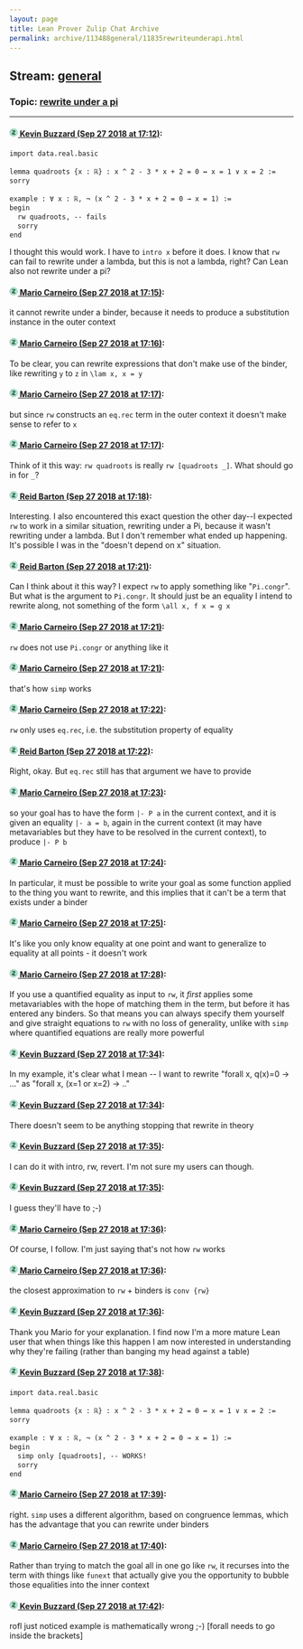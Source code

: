 ```yaml
---
layout: page
title: Lean Prover Zulip Chat Archive 
permalink: archive/113488general/11835rewriteunderapi.html
---
```


## Stream: [general](index.html)
### Topic: [rewrite under a pi](11835rewriteunderapi.html)

---

#### [![Click to go to Zulip](../../assets/img/zulip2.png) Kevin Buzzard (Sep 27 2018 at 17:12)](https://leanprover.zulipchat.com/#narrow/stream/113488-general/topic/rewrite%20under%20a%20pi/near/134751362):
```lean
import data.real.basic

lemma quadroots {x : ℝ} : x ^ 2 - 3 * x + 2 = 0 ↔ x = 1 ∨ x = 2 := sorry

example : ∀ x : ℝ, ¬ (x ^ 2 - 3 * x + 2 = 0 → x = 1) :=
begin
  rw quadroots, -- fails
  sorry
end

```

I thought this would work. I have to `intro x` before it does. I know that `rw` can fail to rewrite under a lambda, but this is not a lambda, right? Can Lean also not rewrite under a pi?

#### [![Click to go to Zulip](../../assets/img/zulip2.png) Mario Carneiro (Sep 27 2018 at 17:15)](https://leanprover.zulipchat.com/#narrow/stream/113488-general/topic/rewrite%20under%20a%20pi/near/134751519):
it cannot rewrite under a binder, because it needs to produce a substitution instance in the outer context

#### [![Click to go to Zulip](../../assets/img/zulip2.png) Mario Carneiro (Sep 27 2018 at 17:16)](https://leanprover.zulipchat.com/#narrow/stream/113488-general/topic/rewrite%20under%20a%20pi/near/134751597):
To be clear, you can rewrite expressions that don't make use of the binder, like rewriting `y` to `z` in `\lam x, x = y`

#### [![Click to go to Zulip](../../assets/img/zulip2.png) Mario Carneiro (Sep 27 2018 at 17:17)](https://leanprover.zulipchat.com/#narrow/stream/113488-general/topic/rewrite%20under%20a%20pi/near/134751631):
but since `rw` constructs an `eq.rec` term in the outer context it doesn't make sense to refer to `x`

#### [![Click to go to Zulip](../../assets/img/zulip2.png) Mario Carneiro (Sep 27 2018 at 17:17)](https://leanprover.zulipchat.com/#narrow/stream/113488-general/topic/rewrite%20under%20a%20pi/near/134751697):
Think of it this way: `rw quadroots` is really `rw [quadroots _]`. What should go in for `_`?

#### [![Click to go to Zulip](../../assets/img/zulip2.png) Reid Barton (Sep 27 2018 at 17:18)](https://leanprover.zulipchat.com/#narrow/stream/113488-general/topic/rewrite%20under%20a%20pi/near/134751779):
Interesting. I also encountered this exact question the other day--I expected `rw` to work in a similar situation, rewriting under a Pi, because it wasn't rewriting under a lambda. But I don't remember what ended up happening. It's possible I was in the "doesn't depend on x" situation.

#### [![Click to go to Zulip](../../assets/img/zulip2.png) Reid Barton (Sep 27 2018 at 17:21)](https://leanprover.zulipchat.com/#narrow/stream/113488-general/topic/rewrite%20under%20a%20pi/near/134751917):
Can I think about it this way? I expect `rw` to apply something like "`Pi.congr`". But what is the argument to `Pi.congr`. It should just be an equality I intend to rewrite along, not something of the form `\all x, f x = g x`

#### [![Click to go to Zulip](../../assets/img/zulip2.png) Mario Carneiro (Sep 27 2018 at 17:21)](https://leanprover.zulipchat.com/#narrow/stream/113488-general/topic/rewrite%20under%20a%20pi/near/134751955):
`rw` does not use `Pi.congr` or anything like it

#### [![Click to go to Zulip](../../assets/img/zulip2.png) Mario Carneiro (Sep 27 2018 at 17:21)](https://leanprover.zulipchat.com/#narrow/stream/113488-general/topic/rewrite%20under%20a%20pi/near/134751965):
that's how `simp` works

#### [![Click to go to Zulip](../../assets/img/zulip2.png) Mario Carneiro (Sep 27 2018 at 17:22)](https://leanprover.zulipchat.com/#narrow/stream/113488-general/topic/rewrite%20under%20a%20pi/near/134752021):
`rw` only uses `eq.rec`, i.e. the substitution property of equality

#### [![Click to go to Zulip](../../assets/img/zulip2.png) Reid Barton (Sep 27 2018 at 17:22)](https://leanprover.zulipchat.com/#narrow/stream/113488-general/topic/rewrite%20under%20a%20pi/near/134752051):
Right, okay. But `eq.rec` still has that argument we have to provide

#### [![Click to go to Zulip](../../assets/img/zulip2.png) Mario Carneiro (Sep 27 2018 at 17:23)](https://leanprover.zulipchat.com/#narrow/stream/113488-general/topic/rewrite%20under%20a%20pi/near/134752086):
so your goal has to have the form `|- P a` in the current context, and it is given an equality `|- a = b`, again in the current context (it may have metavariables but they have to be resolved in the current context), to produce `|- P b`

#### [![Click to go to Zulip](../../assets/img/zulip2.png) Mario Carneiro (Sep 27 2018 at 17:24)](https://leanprover.zulipchat.com/#narrow/stream/113488-general/topic/rewrite%20under%20a%20pi/near/134752175):
In particular, it must be possible to write your goal as some function applied to the thing you want to rewrite, and this implies that it can't be a term that exists under a binder

#### [![Click to go to Zulip](../../assets/img/zulip2.png) Mario Carneiro (Sep 27 2018 at 17:25)](https://leanprover.zulipchat.com/#narrow/stream/113488-general/topic/rewrite%20under%20a%20pi/near/134752251):
It's like you only know equality at one point and want to generalize to equality at all points - it doesn't work

#### [![Click to go to Zulip](../../assets/img/zulip2.png) Mario Carneiro (Sep 27 2018 at 17:28)](https://leanprover.zulipchat.com/#narrow/stream/113488-general/topic/rewrite%20under%20a%20pi/near/134752519):
If you use a quantified equality as input to `rw`, it *first* applies some metavariables with the hope of matching them in the term, but before it has entered any binders. So that means you can always specify them yourself and give straight equations to `rw` with no loss of generality, unlike with `simp` where quantified equations are really more powerful

#### [![Click to go to Zulip](../../assets/img/zulip2.png) Kevin Buzzard (Sep 27 2018 at 17:34)](https://leanprover.zulipchat.com/#narrow/stream/113488-general/topic/rewrite%20under%20a%20pi/near/134752964):
In my example, it's clear what I mean -- I want to rewrite "forall x, q(x)=0 -> ..." as "forall x, (x=1 or x=2) -> .."

#### [![Click to go to Zulip](../../assets/img/zulip2.png) Kevin Buzzard (Sep 27 2018 at 17:34)](https://leanprover.zulipchat.com/#narrow/stream/113488-general/topic/rewrite%20under%20a%20pi/near/134752988):
There doesn't seem to be anything stopping that rewrite in theory

#### [![Click to go to Zulip](../../assets/img/zulip2.png) Kevin Buzzard (Sep 27 2018 at 17:35)](https://leanprover.zulipchat.com/#narrow/stream/113488-general/topic/rewrite%20under%20a%20pi/near/134753029):
I can do it with intro, rw, revert. I'm not sure my users can though.

#### [![Click to go to Zulip](../../assets/img/zulip2.png) Kevin Buzzard (Sep 27 2018 at 17:35)](https://leanprover.zulipchat.com/#narrow/stream/113488-general/topic/rewrite%20under%20a%20pi/near/134753060):
I guess they'll have to ;-)

#### [![Click to go to Zulip](../../assets/img/zulip2.png) Mario Carneiro (Sep 27 2018 at 17:36)](https://leanprover.zulipchat.com/#narrow/stream/113488-general/topic/rewrite%20under%20a%20pi/near/134753132):
Of course, I follow. I'm just saying that's not how `rw` works

#### [![Click to go to Zulip](../../assets/img/zulip2.png) Mario Carneiro (Sep 27 2018 at 17:36)](https://leanprover.zulipchat.com/#narrow/stream/113488-general/topic/rewrite%20under%20a%20pi/near/134753150):
the closest approximation to `rw` + binders is `conv {rw}`

#### [![Click to go to Zulip](../../assets/img/zulip2.png) Kevin Buzzard (Sep 27 2018 at 17:36)](https://leanprover.zulipchat.com/#narrow/stream/113488-general/topic/rewrite%20under%20a%20pi/near/134753184):
Thank you Mario for your explanation. I find now I'm a more mature Lean user that when things like this happen I am now interested in understanding why they're failing (rather than banging my head against a table)

#### [![Click to go to Zulip](../../assets/img/zulip2.png) Kevin Buzzard (Sep 27 2018 at 17:38)](https://leanprover.zulipchat.com/#narrow/stream/113488-general/topic/rewrite%20under%20a%20pi/near/134753303):
```lean
import data.real.basic

lemma quadroots {x : ℝ} : x ^ 2 - 3 * x + 2 = 0 ↔ x = 1 ∨ x = 2 := sorry

example : ∀ x : ℝ, ¬ (x ^ 2 - 3 * x + 2 = 0 → x = 1) :=
begin
  simp only [quadroots], -- WORKS! 
  sorry
end

```

#### [![Click to go to Zulip](../../assets/img/zulip2.png) Mario Carneiro (Sep 27 2018 at 17:39)](https://leanprover.zulipchat.com/#narrow/stream/113488-general/topic/rewrite%20under%20a%20pi/near/134753343):
right. `simp` uses a different algorithm, based on congruence lemmas, which has the advantage that you can rewrite under binders

#### [![Click to go to Zulip](../../assets/img/zulip2.png) Mario Carneiro (Sep 27 2018 at 17:40)](https://leanprover.zulipchat.com/#narrow/stream/113488-general/topic/rewrite%20under%20a%20pi/near/134753465):
Rather than trying to match the goal all in one go like `rw`, it recurses into the term with things like `funext` that actually give you the opportunity to bubble those equalities into the inner context

#### [![Click to go to Zulip](../../assets/img/zulip2.png) Kevin Buzzard (Sep 27 2018 at 17:42)](https://leanprover.zulipchat.com/#narrow/stream/113488-general/topic/rewrite%20under%20a%20pi/near/134753580):
rofl just noticed example is mathematically wrong ;-) [forall needs to go inside the brackets]


